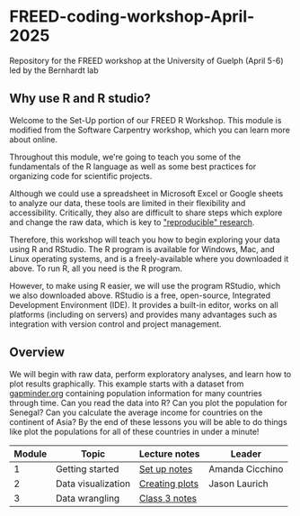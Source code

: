 # FREED-coding-workshop-April-2025

Repository for the FREED workshop at the University of Guelph (April 5-6) led by the Bernhardt lab

## Why use R and R studio?

Welcome to the Set-Up portion of our FREED R Workshop. This module is modified from the Software Carpentry workshop, which you can learn more about online.

Throughout this module, we're going to teach you some of the fundamentals of the R language as well as some best practices for organizing code for scientific projects.

Although we could use a spreadsheet in Microsoft Excel or Google sheets to analyze our data, these tools are limited in their flexibility and accessibility. Critically, they also are difficult to share steps which explore and change the raw data, which is key to ["reproducible" research](https://journals.plos.org/ploscompbiol/article?id=10.1371/journal.pcbi.1003285).

Therefore, this workshop will teach you how to begin exploring your data using R and RStudio. The R program is available for Windows, Mac, and Linux operating systems, and is a freely-available where you downloaded it above. To run R, all you need is the R program.

However, to make using R easier, we will use the program RStudio, which we also downloaded above. RStudio is a free, open-source, Integrated Development Environment (IDE). It provides a built-in editor, works on all platforms (including on servers) and provides many advantages such as integration with version control and project management.

## Overview

We will begin with raw data, perform exploratory analyses, and learn how to plot results graphically. This example starts with a dataset from [gapminder.org](https://www.gapminder.org) containing population information for many countries through time. Can you read the data into R? Can you plot the population for Senegal? Can you calculate the average income for countries on the continent of Asia? By the end of these lessons you will be able to do things like plot the populations for all of these countries in under a minute!

| Module | Topic              | Lecture notes                                                                                                                                                          | Leader          |
|---------------|---------------|---------------|---------------|
| 1      | Getting started    | [Set up notes](https://htmlpreview.github.io/?https://github.com/BernhardtLab/FREED-coding-workshop-April-2025/blob/main/scripts/FREED-01-Getting-Started.html)        | Amanda Cicchino |
| 2      | Data visualization | [Creating plots](https://htmlpreview.github.io/?https://github.com/BernhardtLab/FREED-coding-workshop-April-2025/blob/main/scripts/FREED-02.5-data-visualization.html) | Jason Laurich   |
| 3      | Data wrangling     | [Class 3 notes](https://htmlpreview.github.io/?https://github.com/BIOL4110/BIOL4110-course-website/blob/main/content/notes/notes-a02.html)                             |                 |
